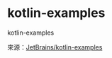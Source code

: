 # kotlin-examples
kotlin-examples

來源：[JetBrains/kotlin-examples][1]

[1]:https://github.com/JetBrains/kotlin-examples

